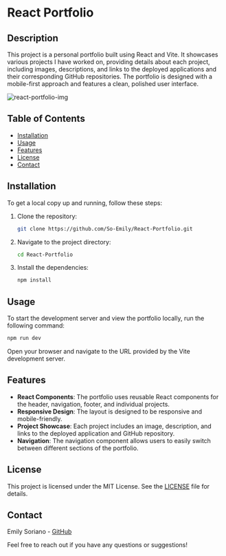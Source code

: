 # React Portfolio

## Description

This project is a personal portfolio built using React and Vite. It showcases various projects I have worked on, providing details about each project, including images, descriptions, and links to the deployed applications and their corresponding GitHub repositories. The portfolio is designed with a mobile-first approach and features a clean, polished user interface.

![react-portfolio-img](https://github.com/user-attachments/assets/39a9363c-3f74-4980-b2aa-e8e2f34a8379)


## Table of Contents

- [Installation](#installation)
- [Usage](#usage)
- [Features](#features)
- [License](#license)
- [Contact](#contact)

## Installation

To get a local copy up and running, follow these steps:

1. Clone the repository:
    ```sh
    git clone https://github.com/So-Emily/React-Portfolio.git
    ```
2. Navigate to the project directory:
    ```sh
    cd React-Portfolio
    ```
3. Install the dependencies:
    ```sh
    npm install
    ```

## Usage

To start the development server and view the portfolio locally, run the following command:
```sh
npm run dev
```

Open your browser and navigate to the URL provided by the Vite development server.

## Features

- **React Components**: The portfolio uses reusable React components for the header, navigation, footer, and individual projects.
- **Responsive Design**: The layout is designed to be responsive and mobile-friendly.
- **Project Showcase**: Each project includes an image, description, and links to the deployed application and GitHub repository.
- **Navigation**: The navigation component allows users to easily switch between different sections of the portfolio.

## License

This project is licensed under the MIT License. See the [LICENSE](http://_vscodecontentref_/#%7B%22uri%22%3A%7B%22%24mid%22%3A1%2C%22fsPath%22%3A%22c%3A%5C%5CUsers%5C%5Cesori%5C%5COneDrive%5C%5Ca-coding-workspace%5C%5Cbootcamp-berkeley%5C%5Cchallenges%5C%5CCha.%2016%20-%20React-Portfolio%5C%5CReact-Portfolio%5C%5CLICENSE%22%2C%22_sep%22%3A1%2C%22path%22%3A%22%2FC%3A%2FUsers%2Fesori%2FOneDrive%2Fa-coding-workspace%2Fbootcamp-berkeley%2Fchallenges%2FCha.%2016%20-%20React-Portfolio%2FReact-Portfolio%2FLICENSE%22%2C%22scheme%22%3A%22file%22%7D%7D) file for details.

## Contact

Emily Soriano - [GitHub](https://github.com/So-Emily)

Feel free to reach out if you have any questions or suggestions!
